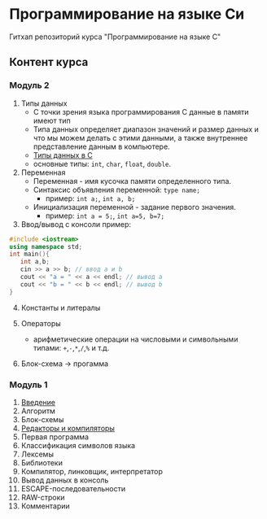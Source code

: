 # Программирование на языке Си
Гитхап репозиторий курса "Программирование на языке С"

## Контент курса

### Модуль 2
1. Типы данных
    * С точки зрения языка программирования С данные в памяти имеют тип
    * Типа данных определяет диапазон значений и размер данных и что мы можем делать с этими данными, а также внутреннее представление данным в компьютере.
    * [Типы данных в С](https://ru.wikipedia.org/wiki/Типы_данных_в_C)
    * основные типы: `int`, `char`, `float`, `double`.
2. Переменная
    * Переменная - имя кусочка памяти определенного типа.
    * Синтаксис объявления переменной: `type name;`
      - пример: `int a;`, `int a, b;`
    * Инициализация переменной - задание первого значения.
      - пример: `int a = 5;`, `int a=5, b=7;`
3. Ввод/вывод с консоли
пример:
```C++
#include <iostream>
using namespace std;
int main(){
   int a,b;
   cin >> a >> b; // ввод a и b
   cout << "a = " << a << endl; // вывод a
   cout << "b = " << b << endl; // вывод b
}
```

4. Константы и литералы
5. Операторы
    * арифметические операции на числовыми и символьными типами: `+`,`-`,`*`,`/`,`%` и т.д.
    
6. Блок-схема -> прогамма

### Модуль 1

1. [Введение](./module01/Введение.md)
2. Алгоритм
3. Блок-схемы
4. [Редакторы и компиляторы](./module01/редактор.md)
5. Первая программа
6. Классификация символов языка
7. Лексемы
8. Библиотеки
9. Компилятор, линковщик, интерпретатор
10. Вывод данных в консоль
11. ESCAPE-последовательности
12. RAW-строки
13. Комментарии
